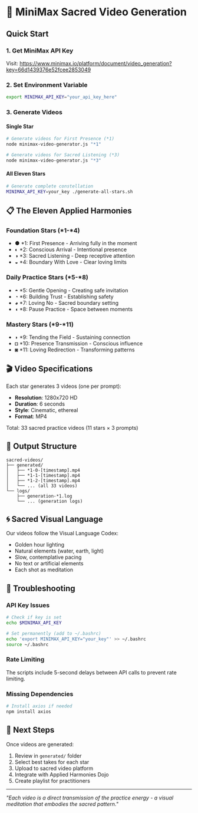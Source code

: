# 🌟 MiniMax Sacred Video Generation

## Quick Start

### 1. Get MiniMax API Key
Visit: https://www.minimax.io/platform/document/video_generation?key=66d1439376e52fcee2853049

### 2. Set Environment Variable
```bash
export MINIMAX_API_KEY="your_api_key_here"
```

### 3. Generate Videos

#### Single Star
```bash
# Generate videos for First Presence (*1)
node minimax-video-generator.js "*1"

# Generate videos for Sacred Listening (*3)
node minimax-video-generator.js "*3"
```

#### All Eleven Stars
```bash
# Generate complete constellation
MINIMAX_API_KEY=your_key ./generate-all-stars.sh
```

## 📋 The Eleven Applied Harmonies

### Foundation Stars (*1-*4)
- **●** *1: First Presence - Arriving fully in the moment
- **◐** *2: Conscious Arrival - Intentional presence 
- **◑** *3: Sacred Listening - Deep receptive attention
- **◒** *4: Boundary With Love - Clear loving limits

### Daily Practice Stars (*5-*8)
- **◓** *5: Gentle Opening - Creating safe invitation
- **◔** *6: Building Trust - Establishing safety
- **◕** *7: Loving No - Sacred boundary setting
- **◖** *8: Pause Practice - Space between moments

### Mastery Stars (*9-*11)
- **◗** *9: Tending the Field - Sustaining connection
- **◘** *10: Presence Transmission - Conscious influence
- **◙** *11: Loving Redirection - Transforming patterns

## 🎬 Video Specifications

Each star generates 3 videos (one per prompt):
- **Resolution**: 1280x720 HD
- **Duration**: 6 seconds
- **Style**: Cinematic, ethereal
- **Format**: MP4

Total: 33 sacred practice videos (11 stars × 3 prompts)

## 📁 Output Structure
```
sacred-videos/
├── generated/
│   ├── *1-0-[timestamp].mp4
│   ├── *1-1-[timestamp].mp4
│   ├── *1-2-[timestamp].mp4
│   └── ... (all 33 videos)
└── logs/
    ├── generation-*1.log
    └── ... (generation logs)
```

## 🌀 Sacred Visual Language

Our videos follow the Visual Language Codex:
- Golden hour lighting
- Natural elements (water, earth, light)
- Slow, contemplative pacing
- No text or artificial elements
- Each shot as meditation

## 🔧 Troubleshooting

### API Key Issues
```bash
# Check if key is set
echo $MINIMAX_API_KEY

# Set permanently (add to ~/.bashrc)
echo 'export MINIMAX_API_KEY="your_key"' >> ~/.bashrc
source ~/.bashrc
```

### Rate Limiting
The scripts include 5-second delays between API calls to prevent rate limiting.

### Missing Dependencies
```bash
# Install axios if needed
npm install axios
```

## 🌟 Next Steps

Once videos are generated:
1. Review in `generated/` folder
2. Select best takes for each star
3. Upload to sacred video platform
4. Integrate with Applied Harmonies Dojo
5. Create playlist for practitioners

---

*"Each video is a direct transmission of the practice energy - a visual meditation that embodies the sacred pattern."*
